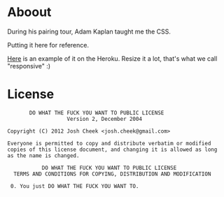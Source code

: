 Aboout
======

During his pairing tour, Adam Kaplan taught me the CSS.

Putting it here for reference.

[Here](http://css-with-adam-omgomgomg.herokuapp.com/with-navbar-omg.html) is an example of it on the Heroku.
Resize it a lot, that's what we call "responsive" :)

License
=======

           DO WHAT THE FUCK YOU WANT TO PUBLIC LICENSE
                       Version 2, December 2004

    Copyright (C) 2012 Josh Cheek <josh.cheek@gmail.com>

    Everyone is permitted to copy and distribute verbatim or modified
    copies of this license document, and changing it is allowed as long
    as the name is changed.

               DO WHAT THE FUCK YOU WANT TO PUBLIC LICENSE
      TERMS AND CONDITIONS FOR COPYING, DISTRIBUTION AND MODIFICATION

     0. You just DO WHAT THE FUCK YOU WANT TO.

